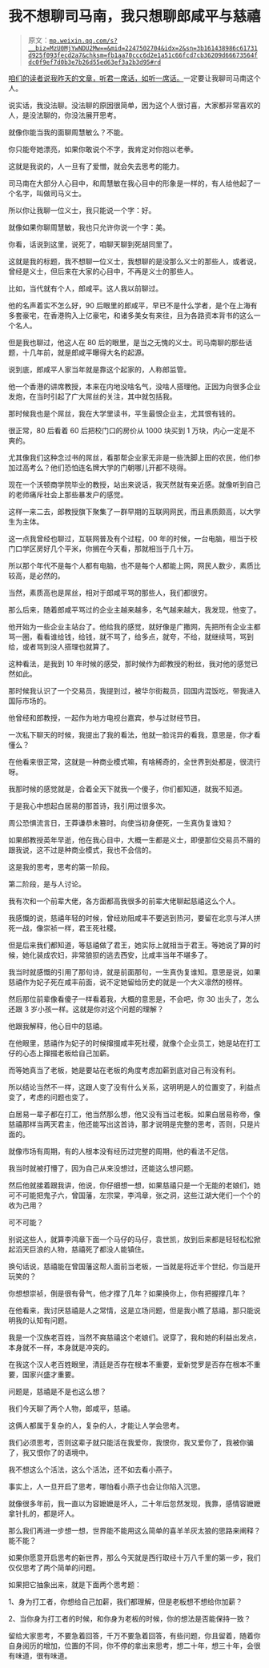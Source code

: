 # 我不想聊司马南，我只想聊郎咸平与慈禧

> 原文：[`mp.weixin.qq.com/s?__biz=MzU0MjYwNDU2Mw==&mid=2247502704&idx=2&sn=3b161438986c61731d925f093fecd2a7&chksm=fb1aa70ccc6d2e1a51c66fcd7cb36209d66673564fdc0f9ef7d0b3e7b26d55ed63ef3a2b3d95#rd`](http://mp.weixin.qq.com/s?__biz=MzU0MjYwNDU2Mw==&mid=2247502704&idx=2&sn=3b161438986c61731d925f093fecd2a7&chksm=fb1aa70ccc6d2e1a51c66fcd7cb36209d66673564fdc0f9ef7d0b3e7b26d55ed63ef3a2b3d95#rd)

[咱们的读者说我昨天的文章，听君一席话，如听一席话。](http://mp.weixin.qq.com/s?__biz=MzU0MjYwNDU2Mw==&mid=2247502672&idx=1&sn=1219218c412418a85a82f84aee456dac&chksm=fb1aa72ccc6d2e3a9a2c242c7d616a0953efc8db4f21a3a22584cc04603da08b29687ca04568&scene=21#wechat_redirect)一定要让我聊司马南这个人。

说实话，我没法聊。没法聊的原因很简单，因为这个人很讨喜，大家都非常喜欢的人，是没法聊的，你没法展开思考。

就像你能当我的面聊周慧敏么？不能。

你只能夸她漂亮，如果你敢说个不字，我肯定对你抱以老拳。

这就是我说的，人一旦有了爱憎，就会失去思考的能力。

司马南在大部分人心目中，和周慧敏在我心目中的形象是一样的，有人给他起了一个名字，叫做司马义士。

所以你让我聊一位义士，我只能说一个字：好。

就像如果你聊周慧敏，我也只允许你说一个字：美。

你看，话说到这里，说死了，咱聊天聊到死胡同里了。

这就是我的标题，我不想聊一位义士，我想聊的是没那么义士的那些人，或者说，曾经是义士，但后来在大家的心目中，不再是义士的那些人。

比如，当代就有个人，郎咸平。这人我以前聊过。

他的名声着实不怎么好，90 后眼里的郎咸平，早已不是什么学者，是个在上海有多套豪宅，在香港购入上亿豪宅，和诸多美女有来往，且为各路资本背书的这么一个名人。

但是我也聊过，他这人在 80 后的眼里，是当之无愧的义士。司马南聊的那些话题，十几年前，就是郎咸平曝得大名的起源。

说到底，郎咸平人家当年就是靠这个起家的，人称郎监管。

他一个香港的讲席教授，本来在内地没啥名气，没啥人搭理他。正因为向很多企业发炮，在当时引起了广大屌丝的关注，其中就包括我。

那时候我也是个屌丝，我在大学里读书，平生最恨企业主，尤其恨有钱的。

很正常，80 后看着 60 后把校门口的房价从 1000 块买到 1 万块，内心一定是不爽的。

尤其像我们这种念过书的屌丝，看那帮企业家无非是一些洗脚上田的农民，他们参加过高考么？他们恐怕连名牌大学的门朝哪儿开都不晓得。

现在一个沃顿商学院毕业的教授，站出来说话，我天然就有亲近感。就像听到自己的老师痛斥社会上那些暴发户的感觉。

这样一来二去，郎教授旗下聚集了一群早期的互联网网民，而且素质颇高，以大学生为主体。

这一点我曾经也聊过，互联网普及有个过程，00 年的时候，一台电脑，相当于校门口学区房好几个平米，你搁在今天看，那就相当于几十万。

所以那个年代不是每个人都有电脑，也不是每个人都能上网，网民人数少，素质比较高，是必然的。

当然，素质高也是屌丝，相对于郎咸平骂的那些人，我们都很穷。

那么后来，随着郎咸平骂过的企业主越来越多，名气越来越大，我发现，他变了。

他开始为一些企业主站台了。他给我的感觉，就好像是广撒网，先把所有企业主都骂一圈，看看谁给钱，给钱，就不骂了，给多点，就夸，不给，就继续骂，骂到给，或者骂到没人搭理也就算了。

这种看法，是我到 10 年时候的感受，那时候作为郎教授的粉丝，我对他的感觉已然如此。

那时候我认识了一个交易员，我提到过，被华尔街裁员，回国内混饭吃，带我进入国际市场的。

他曾经和郎教授，一起作为地方电视台嘉宾，参与过财经节目。

一次私下聊天的时候，我提出了我的看法，他就一脸诧异的看我，意思是，你才看懂么？

在他看来很正常，这就是一种商业模式嘛，有啥稀奇的，全世界到处都是，很流行呀。

我那时候的感觉就是，合着全天下就我一个傻子，你们都知道，就我不知道。

于是我心中想起白居易的那首诗，我引用过很多次。

周公恐惧流言日，王莽谦恭未篡时。向使当初身便死，一生真伪复谁知？

如果郎教授英年早逝，他在我心目中，大概一生都是义士，即便那位交易员不屑的跟我说，这不过是种商业模式，我也不会信的。

这是我的思考，思考的第一阶段。

第二阶段，是与人讨论。

我有次和一个前辈大佬，各方面都高我很多的前辈大佬聊起慈禧这么个人。

我感慨的说，慈禧年轻的时候，曾经劝阻咸丰不要逃到热河，要留在北京与洋人拼死一战，像崇祯一样，君王死社稷。

但是后来我们都知道，等慈禧做了君王，她实际上就相当于君王。等她说了算的时候，她化装成农妇，非常狼狈的逃去西安，比咸丰当年不堪多了。

我当时就感慨的引用了那句诗，就是前面那句，一生真伪复谁知。意思是说，如果慈禧作为妃子死在咸丰前面，说不定她留给历史的就是一个大义凛然的榜样。

然后那位前辈像看傻子一样看着我，大概的意思是，不会吧，你 30 出头了，怎么还跟 3 岁小孩一样。这就是你对这个问题的理解？

他跟我解释，他心目中的慈禧。

在他眼里，慈禧作为妃子的时候撺掇咸丰死社稷，就像个企业员工，她是站在打工仔的心态上撺掇老板给自己加薪。

而等她真当了老板，她是要站在老板的角度考虑加薪到底对自己有没有利。

所以结论当然不一样，这跟人变了没有什么关系，这明明是人的位置变了，利益点变了，考虑的问题也变了。

白居易一辈子都在打工，他当然那么想，他又没有当过老板。如果白居易称帝，像慈禧那样当两天君主，他还能写出这首诗，那才说明是完整的思考，否则，只是片面的。

就像市场有周期，有的人根本没有经历过完整的周期，他的看法不足信。

我当时就被打懵了，因为自己从来没想过，还能这么想问题。

然后他就接着跟我讲，他说，你仔细想一想，如果慈禧只是一个无能的老娘们，她可不可能把鬼子六，曾国藩，左宗棠，李鸿章，张之洞，这些江湖大佬们一个个的收为己用？

可不可能？

别说这些人，就算李鸿章下面一个马仔的马仔，袁世凯，放到后来都是轻轻松松掀起滔天巨浪的人物，慈禧死了都没人能镇住。

换句话说，慈禧能在曾国藩这帮人面前当老板，一当就是将近半个世纪，你当是开玩笑的？

你想想崇祯，倒是很有骨气，他才撑了几年？如果换你上，你有把握撑几年？

在他看来，我讨厌慈禧是人之常情，这是立场问题，但是我小瞧了慈禧，那只能说明我的认知有问题。

我是一个汉族老百姓，当然不爽慈禧这个老娘们。说穿了，我和她的利益出发点，本身就不一样，本身就是冲突的。

在我这个汉人老百姓眼里，清廷是否存在根本不重要，爱新觉罗是否存在根本不重要，国家兴盛才重要。

问题是，慈禧是不是也这么想？

我们今天聊了两个人物，郎咸平，慈禧。

这俩人都属于复杂的人，复杂的人，才能让人学会思考。

我们必须思考，否则这辈子就只能活在我爱你，我恨你，我又爱你了，我被你骗了，我又恨你了的语境中。

我不想这么个活法，这么个活法，还不如去看小燕子。

事实上，人一旦开启了思考，哪怕看小燕子也会让你陷入沉思。

就像很多年前，我一直以为容嬷嬷是坏人，二十年后忽然发现，我靠，感情容嬷嬷拿针扎的，都是坏人。

那么我们再进一步想一想，世界能不能用这么简单的喜羊羊灰太狼的思路来阐释？能不能？

如果你愿意开启思考的新世界，那么今天就是西行取经十万八千里的第一步，我们仅仅思考了两个简单的问题。

如果把它抽象出来，就是下面两个思考题：

1、身为打工者，你想给自己加薪，我们都理解，但是老板想不想给你加薪？

2、当你身为打工者的时候，和你身为老板的时候，你的想法是否能保持一致？

留给大家思考，不要急着回答，千万不要急着回答，有些问题，你且留着，随着你自身阅历的增加，位置的不同，你不停的拿出来思考，想二十年，想三十年，会很有味道，很有味道。